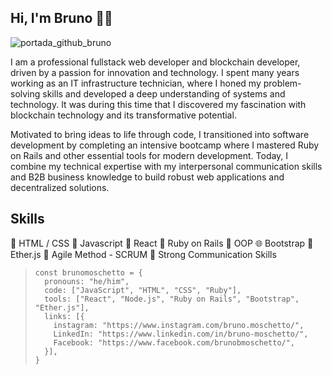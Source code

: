 ## Hi, I'm Bruno 👋🏽

![portada_github_bruno](https://github.com/user-attachments/assets/82727279-d328-462c-a4ee-9584af66ad0b)

I am a professional fullstack web developer and blockchain developer, driven by a passion for innovation and technology. I spent many years working as an IT infrastructure technician, where I honed my problem-solving skills and developed a deep understanding of systems and technology. It was during this time that I discovered my fascination with blockchain technology and its transformative potential.

Motivated to bring ideas to life through code, I transitioned into software development by completing an intensive bootcamp where I mastered Ruby on Rails and other essential tools for modern development. Today, I combine my technical expertise with my interpersonal communication skills and B2B business knowledge to build robust web applications and decentralized solutions.

## Skills

🔧 HTML / CSS  🔧 Javascript  🔧 React  🔧 Ruby on Rails  🔧 OOP  🌐 Bootstrap  💎 Ether.js  👥 Agile Method - SCRUM  📢 Strong Communication Skills&#x20;

> ```
> const brunomoschetto = {
>   pronouns: "he/him",
>   code: ["JavaScript", "HTML", "CSS", "Ruby"],
>   tools: ["React", "Node.js", "Ruby on Rails", "Bootstrap", "Ether.js"],
>   links: [{
>     instagram: "https://www.instagram.com/bruno.moschetto/",
>     LinkedIn: "https://www.linkedin.com/in/bruno-moschetto/",
>     Facebook: "https://www.facebook.com/brunobmoschetto/",
>   }],
> }
> ```
